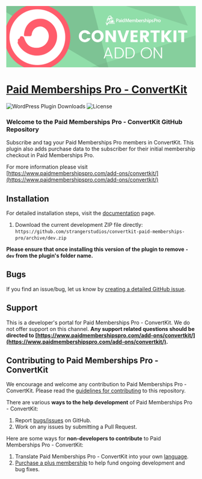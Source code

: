 ![](pmpro-convertkit-banner.png)

# [Paid Memberships Pro - ConvertKit](https://www.paidmembershipspro.com/add-ons/convertkit/) #
[comment]: # (Generate badges from shields.io, only works for .org plugins to get other stats etc. We'd have to create our own endpoints for Premium plugins)

![WordPress Plugin Downloads](https://img.shields.io/wordpress/plugin/dy/paid-memberships-pro?style=flat-square) ![License](https://img.shields.io/badge/license-GPL--2.0%2B-red.svg?style=flat-square)

### Welcome to the Paid Memberships Pro - ConvertKit GitHub Repository
Subscribe and tag your Paid Memberships Pro members in ConvertKit. This plugin also adds purchase data to the subscriber for their initial membership checkout in Paid Memberships Pro.

For more information please visit [https://www.paidmembershipspro.com/add-ons/convertkit/](https://www.paidmembershipspro.com/add-ons/convertkit/)

## Installation ##
For detailed installation steps, visit the [documentation](https://www.paidmembershipspro.com/add-ons/convertkit/) page.

1. Download the current development ZIP file directly: `https://github.com/strangerstudios/convertkit-paid-memberships-pro/archive/dev.zip`

**Please ensure that once installing this version of the plugin to remove `-dev` from the plugin's folder name.**

## Bugs ##
If you find an issue/bug, let us know by [creating a detailed GitHub issue](https://github.com/strangerstudios/convertkit-paid-memberships-pro/issues/new).

## Support ##
This is a developer's portal for Paid Memberships Pro - ConvertKit. We do not offer support on this channel. **Any support related questions should be directed to [https://www.paidmembershipspro.com/add-ons/convertkit/](https://www.paidmembershipspro.com/add-ons/convertkit/).**

## Contributing to Paid Memberships Pro - ConvertKit ##
We encourage and welcome any contribution to Paid Memberships Pro - ConvertKit. Please read the [guidelines for contributing](https://github.com/strangerstudios/convertkit-paid-memberships-pro/blob/dev/.github/CONTRIBUTING.md) to this repository.

There are various **ways to the help development** of Paid Memberships Pro - ConvertKit:

1. Report [bugs/issues](https://github.com/strangerstudios/convertkit-paid-memberships-pro/issues/new) on GitHub.
2. Work on any issues by submitting a Pull Request.

Here are some ways for **non-developers to contribute** to Paid Memberships Pro - ConvertKit:

1. Translate Paid Memberships Pro - ConvertKit into your own [language](https://www.paidmembershipspro.com/paid-memberships-pro-in-your-language/).
2. [Purchase a plus membership](https://paidmembershipspro.com/pricing) to help fund ongoing development and bug fixes.
